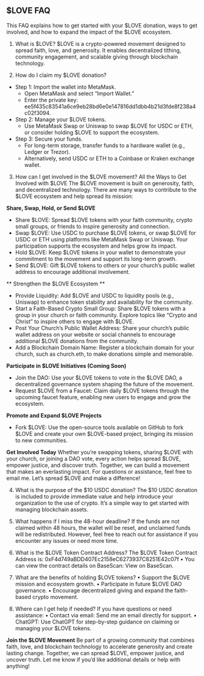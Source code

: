 ## **$LOVE FAQ**
This FAQ explains how to get started with your $LOVE donation, ways to get involved, and how to expand the impact of the $LOVE ecosystem.

1. What is $LOVE?
$LOVE is a crypto-powered movement designed to spread faith, love, and generosity. It enables decentralized tithing, community engagement, and scalable giving through blockchain technology.

2. How do I claim my $LOVE donation?
  - Step 1: Import the wallet into MetaMask.
    - Open MetaMask and select “Import Wallet.”
    - Enter the private key: ee5f435c83541a6ce9eb28bd6e0e147816dd1dbb4b21d3fde8f238a4c02f3094.
  - Step 2: Manage your $LOVE tokens.
    - Use MetaMask Swap or Uniswap to swap $LOVE for USDC or ETH, or consider holding $LOVE to support the ecosystem.
  - Step 3: Secure your funds.
    - For long-term storage, transfer funds to a hardware wallet (e.g., Ledger or Trezor).
    - Alternatively, send USDC or ETH to a Coinbase or Kraken exchange wallet.

3. How can I get involved in the $LOVE movement?
All the Ways to Get Involved with $LOVE
The $LOVE movement is built on generosity, faith, and decentralized technology. There are many ways to contribute to the $LOVE ecosystem and help spread its mission:

**Share, Swap, Hold, or Send $LOVE**
  - Share $LOVE: Spread $LOVE tokens with your faith community, crypto small groups, or friends to inspire generosity and connection.
  - Swap $LOVE: Use USDC to purchase $LOVE tokens, or swap $LOVE for USDC or ETH using platforms like MetaMask Swap or Uniswap. Your participation supports the ecosystem and helps grow its impact.
  - Hold $LOVE: Keep $LOVE tokens in your wallet to demonstrate your commitment to the movement and support its long-term growth.
  - Send $LOVE: Gift $LOVE tokens to others or your church’s public wallet address to encourage additional involvement.

** Strengthen the $LOVE Ecosystem **
  - Provide Liquidity: Add $LOVE and USDC to liquidity pools (e.g., Uniswap) to enhance token stability and availability for the community.
  - Start a Faith-Based Crypto Small Group: Share $LOVE tokens with a group in your church or faith community. Explore topics like “Crypto and Christ” to inspire others to engage with $LOVE.
  - Post Your Church’s Public Wallet Address: Share your church’s public wallet address on your website or social channels to encourage additional $LOVE donations from the community.
  - Add a Blockchain Domain Name: Register a blockchain domain for your church, such as church.eth, to make donations simple and memorable.

**Participate in $LOVE Initiatives (Coming Soon)**
  - Join the DAO: Use your $LOVE tokens to vote in the $LOVE DAO, a decentralized governance system shaping the future of the movement.
  - Request $LOVE from a Faucet: Claim daily $LOVE tokens through the upcoming faucet feature, enabling new users to engage and grow the ecosystem.

**Promote and Expand $LOVE Projects**
  - Fork $LOVE: Use the open-source tools available on GitHub to fork $LOVE and create your own $LOVE-based project, bringing its mission to new communities.

**Get Involved Today**
Whether you’re swapping tokens, sharing $LOVE with your church, or joining a DAO vote, every action helps spread $LOVE, empower justice, and discover truth. Together, we can build a movement that makes an everlasting impact.
For questions or assistance, feel free to email me. Let’s spread $LOVE and make a difference!

4. What is the purpose of the $10 USDC donation?
The $10 USDC donation is included to provide immediate value and help introduce your organization to the use of crypto. It’s a simple way to get started with managing blockchain assets.
	
5. What happens if I miss the 48-hour deadline?
If the funds are not claimed within 48 hours, the wallet will be reset, and unclaimed funds will be redistributed. However, feel free to reach out for assistance if you encounter any issues or need more time.
	
6. What is the $LOVE Token Contract Address?
The $LOVE Token Contract Address is:
0xF4d749aBDD407Ec2158eC6273937C8251E42c07f
	•	You can view the contract details on BaseScan:
View on BaseScan.

7. What are the benefits of holding $LOVE tokens?
	•	Support the $LOVE mission and ecosystem growth.
	•	Participate in future $LOVE DAO governance.
	•	Encourage decentralized giving and expand the faith-based crypto movement.

8. Where can I get help if needed?
If you have questions or need assistance:
	•	Contact via email: Send me an email directly for support.
	•	ChatGPT: Use ChatGPT for step-by-step guidance on claiming or managing your $LOVE tokens.

**Join the $LOVE Movement**
Be part of a growing community that combines faith, love, and blockchain technology to accelerate generosity and create lasting change. Together, we can spread $LOVE, empower justice, and uncover truth.
Let me know if you’d like additional details or help with anything!

